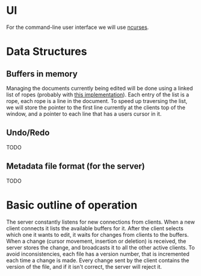 # UI

For the command-line user interface we will use [ncurses](http://tldp.org/HOWTO/NCURSES-Programming-HOWTO/).

# Data Structures

## Buffers in memory

Managing the documents currently being edited will be done using a linked list of ropes (probably with [this implementation](https://github.com/josephg/librope)). Each entry of the list is a rope, each rope is a line in the document. To speed up traversing the list, we will store the pointer to the first line currently at the clients top of the window, and a pointer to each line that has a users cursor in it.

## Undo/Redo

TODO

## Metadata file format (for the server)

TODO

# Basic outline of operation

The server constantly listens for new connections from clients. When a new client connects it lists the available buffers for it. After the client selects which one it wants to edit, it waits for changes from clients to the buffers. When a change (cursor movement, insertion or deletion) is received, the server stores the change, and broadcasts it to all the other active clients. To avoid inconsistencies, each file has a version number, that is incremented each time a change is made. Every change sent by the client contains the version of the file, and if it isn't correct, the server will reject it.
